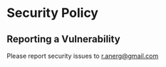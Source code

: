 # Security Policy

## Reporting a Vulnerability

Please report security issues to r.anerg@gmail.com
